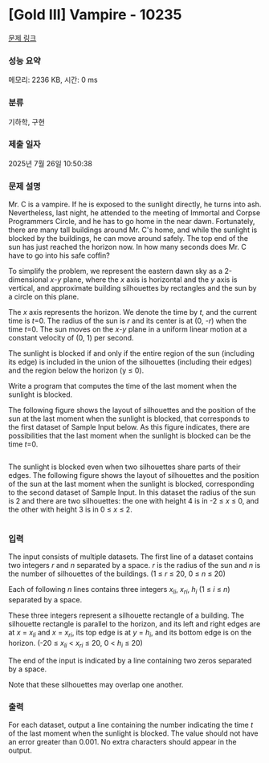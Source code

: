 # [Gold III] Vampire - 10235 

[문제 링크](https://www.acmicpc.net/problem/10235) 

### 성능 요약

메모리: 2236 KB, 시간: 0 ms

### 분류

기하학, 구현

### 제출 일자

2025년 7월 26일 10:50:38

### 문제 설명

<p>Mr. C is a vampire. If he is exposed to the sunlight directly, he turns into ash. Nevertheless, last night, he attended to the meeting of Immortal and Corpse Programmers Circle, and he has to go home in the near dawn. Fortunately, there are many tall buildings around Mr. C's home, and while the sunlight is blocked by the buildings, he can move around safely. The top end of the sun has just reached the horizon now. In how many seconds does Mr. C have to go into his safe coffin?</p>

<p>To simplify the problem, we represent the eastern dawn sky as a 2-dimensional <i>x</i>-<i>y</i> plane, where the <i>x</i> axis is horizontal and the <i>y</i> axis is vertical, and approximate building silhouettes by rectangles and the sun by a circle on this plane.</p>

<p>The <i>x</i> axis represents the horizon. We denote the time by <i>t</i>, and the current time is <i>t</i>=0. The radius of the sun is <i>r</i> and its center is at (0, -<i>r</i>) when the time <i>t</i>=0. The sun moves on the <i>x</i>-<i>y</i> plane in a uniform linear motion at a constant velocity of (0, 1) per second.</p>

<p>The sunlight is blocked if and only if the entire region of the sun (including its edge) is included in the union of the silhouettes (including their edges) and the region below the horizon (y ≤ 0).</p>

<p>Write a program that computes the time of the last moment when the sunlight is blocked.</p>

<p>The following figure shows the layout of silhouettes and the position of the sun at the last moment when the sunlight is blocked, that corresponds to the first dataset of Sample Input below. As this figure indicates, there are possibilities that the last moment when the sunlight is blocked can be the time <i>t</i>=0.</p>

<p style="text-align: center;"><img alt="" src="https://upload.acmicpc.net/cd6abdc7-bb76-4eeb-b633-194e8f9ed9d9/-/preview/"></p>

<p>The sunlight is blocked even when two silhouettes share parts of their edges. The following figure shows the layout of silhouettes and the position of the sun at the last moment when the sunlight is blocked, corresponding to the second dataset of Sample Input. In this dataset the radius of the sun is 2 and there are two silhouettes: the one with height 4 is in -2 ≤ <i>x</i> ≤ 0, and the other with height 3 is in 0 ≤ <i>x</i> ≤ 2.</p>

<p style="text-align: center;"><img alt="" src="https://upload.acmicpc.net/601b7067-456b-4f46-97ea-ac8d601fbe39/-/preview/"></p>

### 입력 

 <p>The input consists of multiple datasets. The first line of a dataset contains two integers <i>r</i> and <i>n</i> separated by a space. <i>r</i> is the radius of the sun and <i>n</i> is the number of silhouettes of the buildings. (1 ≤ <i>r</i> ≤ 20, 0 ≤ <i>n</i> ≤ 20)</p>

<p>Each of following <i>n</i> lines contains three integers <i>x<sub>li</sub></i>, <i>x<sub>ri</sub></i>, <i>h<sub>i</sub></i> (1 ≤ <i>i</i> ≤ <i>n</i>) separated by a space.</p>

<p>These three integers represent a silhouette rectangle of a building. The silhouette rectangle is parallel to the horizon, and its left and right edges are at <i>x</i> = <i>x<sub>li</sub></i> and <i>x</i> = <i>x<sub>ri</sub></i>, its top edge is at <i>y</i> = <i>h<sub>i</sub></i>, and its bottom edge is on the horizon. (-20 ≤ <i>x<sub>li</sub></i> < <i>x<sub>ri</sub></i> ≤ 20, 0 < <i>h<sub>i</sub></i> ≤ 20)</p>

<p>The end of the input is indicated by a line containing two zeros separated by a space.</p>

<p>Note that these silhouettes may overlap one another.</p>

### 출력 

 <p>For each dataset, output a line containing the number indicating the time <i>t</i> of the last moment when the sunlight is blocked. The value should not have an error greater than 0.001. No extra characters should appear in the output.</p>

